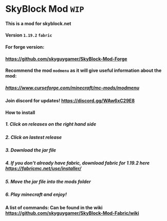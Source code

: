 # SkyBlock Mod `WIP`
#### This is a mod for skyblock.net
#### Version `1.19.2` `fabric`
#### For forge version:
#### https://github.com/skyguygamer/SkyBlock-Mod-Forge

#### Recommend the mod `modmenu` as it will give useful information about the mod:
##### https://www.curseforge.com/minecraft/mc-mods/modmenu

#### Join discord for updates! https://discord.gg/WAw6xC29E8

#### How to install
##### 1. Click on releases on the right hand side
##### 2. Click on lastest release
##### 3. Download the jar file
##### 4. If you don't already have fabric, download fabric for 1.19.2 here https://fabricmc.net/use/installer/
##### 5. Move the jar file into the mods folder
##### 6. Play minecraft and enjoy!

#### A list of commands: Can be found in the wiki https://github.com/skyguygamer/SkyBlock-Mod-Fabric/wiki

